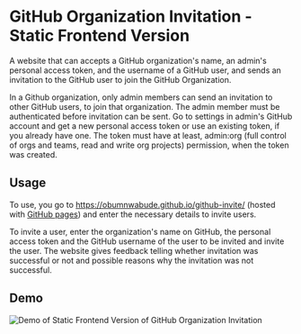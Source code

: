 # GitHub Organization Invitation - Static Frontend Version

A website that can accepts a GitHub organization's name, an admin's personal access token, and the username of a GitHub user, and sends an invitation to the GitHub user to join the GitHub Organization.

In a Github organization, only admin members can send an invitation to other GitHub users, to join that organization. The admin member must be authenticated before invitation can be sent. Go to settings in admin's GitHub account and get a new personal access token or use an existing token, if you already have one. The token must have at least, admin:org (full control of orgs and teams, read and write org projects) permission, when the token was created. 

## Usage

To use, you go to https://obumnwabude.github.io/github-invite/ (hosted with [GitHub pages](https://pages.github.com)) and enter the necessary details to invite users.

To invite a user, enter the organization's name on GitHub, the personal access token and the GitHub username of the user to be invited and invite the user. The website gives feedback telling whether invitation was successful or not and possible reasons why the invitation was not successful.


## Demo 

![Demo of Static Frontend Version of GitHub Organization Invitation](../demos/static-frontend.gif)